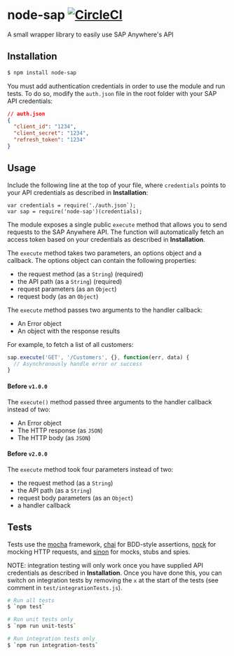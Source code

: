 # node-sap [![CircleCI](https://circleci.com/gh/DarylRodrigo/node-sap/tree/master.svg?style=svg)](https://circleci.com/gh/DarylRodrigo/node-sap/tree/master)

A small wrapper library to easily use SAP Anywhere's API

## Installation

```sh
$ npm install node-sap
```

You must add authentication credentials in order to use the module and run tests. To do so, modify the `auth.json` file in the root folder with your SAP API credentials:
```json
// auth.json
{
  "client_id": "1234",
  "client_secret": "1234",
  "refresh_token": "1234"
}
```

## Usage

Include the following line at the top of your file, where `credentials` points to your API credentials as described in **Installation**:

```
var credentials = require('./auth.json`);
var sap = require('node-sap')(credentials);
```

The module exposes a single public `execute` method that allows you to send requests to the SAP Anywhere API. The function will automatically fetch an access token based on your credentials as described in **Installation**.

The `execute` method takes two parameters, an options object and a callback.
The options object can contain the following properties:
* the request method (as a `String`) (required)
* the API path (as a `String`) (required)
* request parameters (as an `Object`)
* request body (as an `Object`)

The `execute` method passes two arguments to the handler callback:
* An Error object
* An object with the response results

For example, to fetch a list of all customers:
```js
sap.execute('GET', '/Customers', {}, function(err, data) {
  // Asynchronously handle error or success
}
```

#### Before `v1.0.0`

The `execute()` method passed three arguments to the handler callback instead of two:
* An Error object
* The HTTP response (as `JSON`)
* The HTTP body (as `JSON`)

#### Before `v2.0.0`

The `execute` method took four parameters instead of two:
* the request method (as a `String`)
* the API path (as a `String`)
* request body parameters (as an `Object`)
* a handler callback

## Tests

Tests use the [mocha](https://github.com/mochajs/mocha) framework, [chai](https://github.com/chaijs/chai) for BDD-style assertions, [nock](https://github.com/node-nock/nock) for mocking HTTP requests, and [sinon](https://github.com/sinonjs/sinon) for mocks, stubs and spies.

NOTE: integration testing will only work once you have supplied API credentials as described in **Installation**. Once you have done this, you can switch on integration tests by removing the `x` at the start of the tests (see comment in `test/integrationTests.js`).

```sh
# Run all tests
$ `npm test`

# Run unit tests only
$ `npm run unit-tests`

# Run integration tests only
$ `npm run integration-tests`
```
